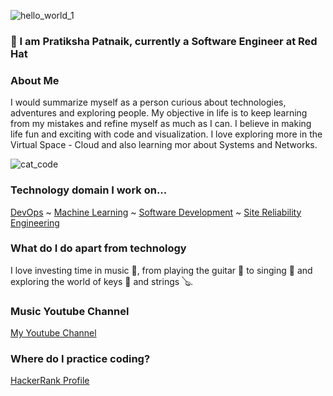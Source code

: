 ![hello_world_1](https://user-images.githubusercontent.com/45872617/88958242-2eb3eb00-d26e-11ea-8d6d-f596120815ed.gif) 

###  👋 I am Pratiksha Patnaik, currently a Software Engineer at Red Hat

<!--
**Pratster95/Pratster95** is a ✨ _special_ ✨ repository because its `README.md` (this file) appears on your GitHub profile.

Here are some ideas to get you started:

- 🔭 I’m currently working on ...
- 🌱 I’m currently learning ...
- 👯 I’m looking to collaborate on ...
- 🤔 I’m looking for help with ...
- 💬 Ask me about ...
- 📫 How to reach me: ...
- 😄 Pronouns: ...
- ⚡ Fun fact: ...
-->
### About Me 
I would summarize myself as a person curious about technologies, adventures and exploring people. My objective in life is to keep learning from my mistakes and refine myself as much as I can. I believe in making life fun and exciting with code and visualization.  I love exploring more in the Virtual Space - Cloud and also learning mor about Systems and Networks.

![cat_code](https://user-images.githubusercontent.com/45872617/88959217-a3d3f000-d26f-11ea-8d6e-047eb9d82c6b.gif)
### Technology domain I work on...
[DevOps](https://en.wikipedia.org/wiki/DevOps)  ~  [Machine Learning](https://en.wikipedia.org/wiki/Machine_learning)  ~  [Software Development](https://en.wikipedia.org/wiki/Software_development#:~:text=Software%20development%20is%20a%20process,a%20planned%20and%20structured%20process.)  ~  [Site Reliability Engineering](https://en.wikipedia.org/wiki/Site_Reliability_Engineering)



### What do I do apart from technology

I love investing time in music 🎵, from playing the guitar 🎸 to singing 🎤 and exploring the world of keys 🎹 and strings 🪕.

### Music Youtube Channel
[My Youtube Channel](https://www.youtube.com/channel/UCLnThFMpe-cgisPVGL3zQ1A/videos?view_as=subscriber)


### Where do I practice coding?
[HackerRank Profile](https://www.hackerrank.com/p6401?hr_r=1)

